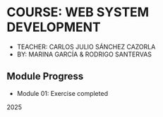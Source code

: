 # COURSE: WEB SYSTEM DEVELOPMENT

- TEACHER: CARLOS JULIO SÁNCHEZ CAZORLA
- BY: MARINA GARCÍA & RODRIGO SANTERVAS

## Module Progress
- Module 01: Exercise completed

2025

